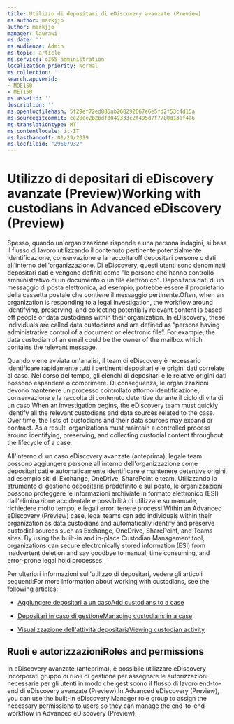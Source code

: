 ```yaml
---
title: Utilizzo di depositari di eDiscovery avanzate (Preview)
ms.author: markjjo
author: markjjo
manager: laurawi
ms.date: ''
ms.audience: Admin
ms.topic: article
ms.service: o365-administration
localization_priority: Normal
ms.collection: ''
search.appverid:
- MOE150
- MET150
ms.assetid: ''
description: ''
ms.openlocfilehash: 5f29ef72ed885ab268292667e6e5fd2f53c4d15a
ms.sourcegitcommit: ee28ee2b2bdfd049333c2f495d7f7780d13af4a6
ms.translationtype: MT
ms.contentlocale: it-IT
ms.lasthandoff: 01/29/2019
ms.locfileid: "29607932"
---
```

# <a name="working-with-custodians-in-advanced-ediscovery-preview"></a><span data-ttu-id="e4bfb-102">Utilizzo di depositari di eDiscovery avanzate (Preview)</span><span class="sxs-lookup"><span data-stu-id="e4bfb-102">Working with custodians in Advanced eDiscovery (Preview)</span></span>

<span data-ttu-id="e4bfb-p101">Spesso, quando un'organizzazione risponde a una persona indagini, si basa il flusso di lavoro utilizzando il contenuto pertinente potenzialmente identificazione, conservazione e la raccolta off depositari persone o dati all'interno dell'organizzazione. Di eDiscovery, questi utenti sono denominati depositari dati e vengono definiti come "le persone che hanno controllo amministrativo di un documento o un file elettronico". Depositaria dati di un messaggio di posta elettronica, ad esempio, potrebbe essere il proprietario della cassetta postale che contiene il messaggio pertinente.</span><span class="sxs-lookup"><span data-stu-id="e4bfb-p101">Often, when an organization is responding to a legal investigation, the workflow around identifying, preserving, and collecting potentially relevant content is based off people or data custodians within their organization. In eDiscovery, these individuals are called data custodians and are defined as “persons having administrative control of a document or electronic file”. For example, the data custodian of an email could be the owner of the mailbox which contains the relevant message.</span></span>  

<span data-ttu-id="e4bfb-p102">Quando viene avviata un'analisi, il team di eDiscovery è necessario identificare rapidamente tutti i pertinenti depositari e le origini dati correlate al caso. Nel corso del tempo, gli elenchi di depositari e le relative origini dati possono espandere o comprimere. Di conseguenza, le organizzazioni devono mantenere un processo controllato attorno identificazione, conservazione e la raccolta di contenuto detentive durante il ciclo di vita di un caso.</span><span class="sxs-lookup"><span data-stu-id="e4bfb-p102">When an investigation begins, the eDiscovery team must quickly identify all the relevant custodians and data sources related to the case. Over time, the lists of custodians and their data sources may expand or contract. As a result, organizations must maintain a controlled process around identifying, preserving, and collecting custodial content throughout the lifecycle of a case.</span></span>

<span data-ttu-id="e4bfb-p103">All'interno di un caso eDiscovery avanzate (anteprima), legale team possono aggiungere persone all'interno dell'organizzazione come depositari dati e automaticamente identificare e mantenere detentive origini, ad esempio siti di Exchange, OneDrive, SharePoint e team. Utilizzando lo strumento di gestione depositaria predefinito e sul posto, le organizzazioni possono proteggere le informazioni archiviate in formato elettronico (ESI) dall'eliminazione accidentale e possibilità di utilizzare su manuale, richiedere molto tempo, e legali errori tenere processi.</span><span class="sxs-lookup"><span data-stu-id="e4bfb-p103">Within an Advanced eDiscovery (Preview) case, legal teams can add individuals within their organization as data custodians and automatically identify and preserve custodial sources such as Exchange, OneDrive, SharePoint, and Teams sites. By using the built-in and in-place Custodian Management tool, organizations can secure electronically stored information (ESI) from inadvertent deletion and say goodbye to manual, time consuming, and error-prone legal hold processes.</span></span> 

<span data-ttu-id="e4bfb-111">Per ulteriori informazioni sull'utilizzo di depositari, vedere gli articoli seguenti:</span><span class="sxs-lookup"><span data-stu-id="e4bfb-111">For more information about working with custodians, see the following articles:</span></span> 

- [<span data-ttu-id="e4bfb-112">Aggiungere depositari a un caso</span><span class="sxs-lookup"><span data-stu-id="e4bfb-112">Add custodians to a case</span></span>](add-custodians-to-case.md)

- [<span data-ttu-id="e4bfb-113">Depositari in caso di gestione</span><span class="sxs-lookup"><span data-stu-id="e4bfb-113">Managing custodians in a case</span></span>](manage-new-custodians.md)

- [<span data-ttu-id="e4bfb-114">Visualizzazione dell'attività depositaria</span><span class="sxs-lookup"><span data-stu-id="e4bfb-114">Viewing custodian activity</span></span>](view-custodian-activity.md)

## <a name="roles-and-permissions"></a><span data-ttu-id="e4bfb-115">Ruoli e autorizzazioni</span><span class="sxs-lookup"><span data-stu-id="e4bfb-115">Roles and permissions</span></span>

<span data-ttu-id="e4bfb-116">In eDiscovery avanzate (anteprima), è possibile utilizzare eDiscovery incorporati gruppo di ruoli di gestione per assegnare le autorizzazioni necessarie per gli utenti in modo che gestiscono il flusso di lavoro end-to-end di eDiscovery avanzate (Preview).</span><span class="sxs-lookup"><span data-stu-id="e4bfb-116">In Advanced eDiscovery (Preview), you can use the built-in eDiscovery Manager role group to assign the necessary permissions to users so they can manage the end-to-end workflow in Advanced eDiscovery (Preview).</span></span>

